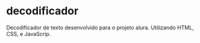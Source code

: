 # decodificador
Decodificador de texto desenvolvido para o projeto alura. Utilizando HTML, CSS, e JavaScrip.
